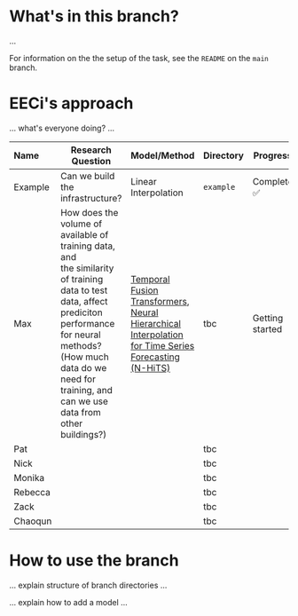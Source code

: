# What's in this branch?

...

For information on the the setup of the task, see the `README` on the `main` branch.

# EECi's approach

... what's everyone doing? ...

| Name    | Research Question                                                                                                                                                                                                                                         | Model/Method                                                                                                                                                                     | Directory   | Progress        |
| :------ | --------------------------------------------------------------------------------------------------------------------------------------------------------------------------------------------------------------------------------------------------------- | -------------------------------------------------------------------------------------------------------------------------------------------------------------------------------- | ----------- | --------------- |
| Example | Can we build the infrastructure?                                                                                                                                                                                                                          | Linear Interpolation                                                                                                                                                             | `example` | Complete ✅     |
| Max     | How does the volume of available of training data, and<br />the similarity of training data to test data, affect prediciton<br />performance for neural methods? (How much data do we<br />need for training, and can we use data from other buildings?) | [Temporal Fusion Transformers](https://arxiv.org/abs/1912.09363),<br />[Neural Hierarchical Interpolation<br />for Time Series Forecasting (N-HiTS)](https://arxiv.org/abs/2201.12886) | tbc         | Getting started |
| Pat     |                                                                                                                                                                                                                                                           |                                                                                                                                                                                  | tbc         |                 |
| Nick    |                                                                                                                                                                                                                                                           |                                                                                                                                                                                  | tbc         |                 |
| Monika  |                                                                                                                                                                                                                                                           |                                                                                                                                                                                  | tbc         |                 |
| Rebecca |                                                                                                                                                                                                                                                           |                                                                                                                                                                                  | tbc         |                 |
| Zack    |                                                                                                                                                                                                                                                           |                                                                                                                                                                                  | tbc         |                 |
| Chaoqun |                                                                                                                                                                                                                                                           |                                                                                                                                                                                  | tbc         |                 |

# How to use the branch

... explain structure of branch directories ...

... explain how to add a model ...

